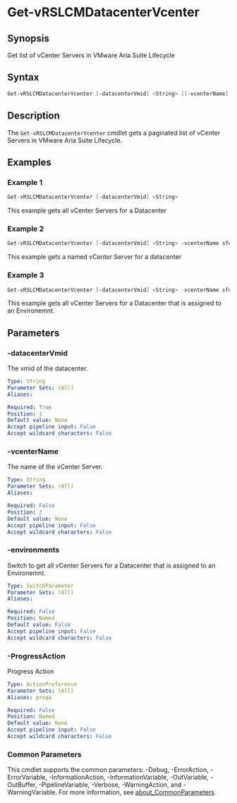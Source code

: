 # Get-vRSLCMDatacenterVcenter

## Synopsis

Get list of vCenter Servers in VMware Aria Suite Lifecycle

## Syntax

```powershell
Get-vRSLCMDatacenterVcenter [-datacenterVmid] <String> [[-vcenterName] <String>] [-environments] [-ProgressAction <ActionPreference>] [<CommonParameters>]
```

## Description

The `Get-vRSLCMDatacenterVcenter` cmdlet gets a paginated list of vCenter Servers in VMware Aria Suite Lifecycle.

## Examples

### Example 1

```powershell
Get-vRSLCMDatacenterVcenter [-datacenterVmid] <String> 
```

This example gets all vCenter Servers for a Datacenter

### Example 2

```powershell
Get-vRSLCMDatacenterVcenter [-datacenterVmid] <String> -vcenterName sfo-m01-vc01
```

This example gets a named vCenter Server for a datacenter

### Example 3

```powershell
Get-vRSLCMDatacenterVcenter [-datacenterVmid] <String> -vcenterName sfo-m01-vc01 -environments
```

This example gets all vCenter Servers for a Datacenter that is assigned to an Environemnt.

## Parameters

### -datacenterVmid

The vmid of the datacenter.

```yaml
Type: String
Parameter Sets: (All)
Aliases:

Required: True
Position: 1
Default value: None
Accept pipeline input: False
Accept wildcard characters: False
```

### -vcenterName

The name of the vCenter Server.

```yaml
Type: String
Parameter Sets: (All)
Aliases:

Required: False
Position: 2
Default value: None
Accept pipeline input: False
Accept wildcard characters: False
```

### -environments

Switch to get all vCenter Servers for a Datacenter that is assigned to an Environemnt.

```yaml
Type: SwitchParameter
Parameter Sets: (All)
Aliases:

Required: False
Position: Named
Default value: False
Accept pipeline input: False
Accept wildcard characters: False
```

### -ProgressAction

Progress Action

```yaml
Type: ActionPreference
Parameter Sets: (All)
Aliases: proga

Required: False
Position: Named
Default value: None
Accept pipeline input: False
Accept wildcard characters: False
```

### Common Parameters

This cmdlet supports the common parameters: -Debug, -ErrorAction, -ErrorVariable, -InformationAction, -InformationVariable, -OutVariable, -OutBuffer, -PipelineVariable, -Verbose, -WarningAction, and -WarningVariable. For more information, see [about_CommonParameters](http://go.microsoft.com/fwlink/?LinkID=113216).
